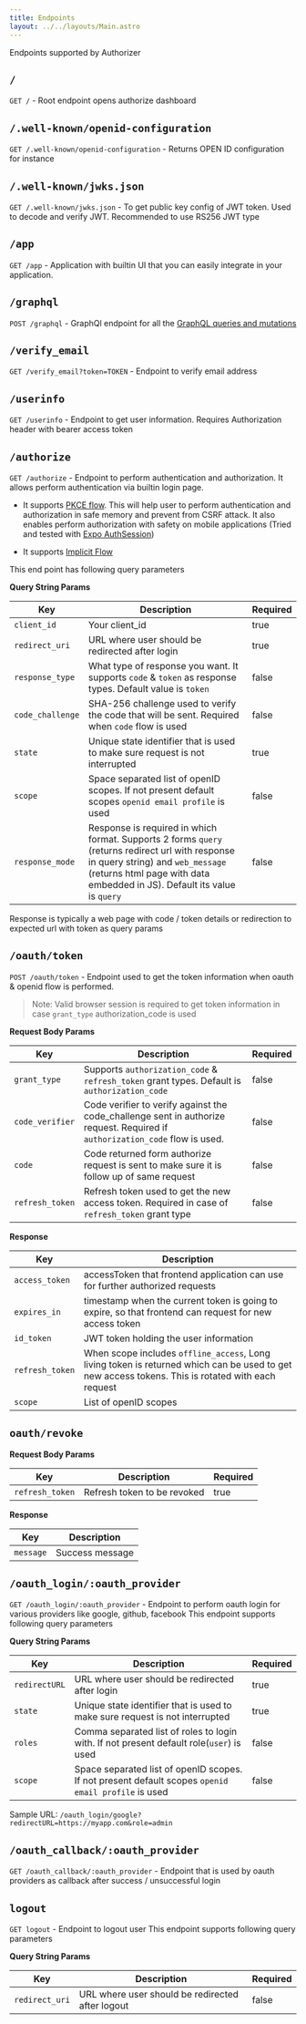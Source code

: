 ```yaml
---
title: Endpoints
layout: ../../layouts/Main.astro
---
```


Endpoints supported by Authorizer

## `/`

`GET /` - Root endpoint opens authorize dashboard

## `/.well-known/openid-configuration`

`GET /.well-known/openid-configuration` - Returns OPEN ID configuration for instance

## `/.well-known/jwks.json`

`GET /.well-known/jwks.json` - To get public key config of JWT token. Used to decode and verify JWT. Recommended to use RS256 JWT type

## `/app`

`GET /app` - Application with builtin UI that you can easily integrate in your application.

## `/graphql`

`POST /graphql` - GraphQl endpoint for all the [GraphQL queries and mutations](/core/graphql-api)

## `/verify_email`

`GET /verify_email?token=TOKEN` - Endpoint to verify email address

## `/userinfo`

`GET /userinfo` - Endpoint to get user information. Requires Authorization header with bearer access token

## `/authorize`

`GET /authorize` - Endpoint to perform authentication and authorization.
It allows perform authentication via builtin login page.

- It supports [PKCE flow](https://datatracker.ietf.org/doc/html/rfc7636). This will help user to perform authentication and authorization in safe memory and prevent from CSRF attack. It also enables perform authorization with safety on mobile applications (Tried and tested with [Expo AuthSession](https://github.com/authorizerdev/examples/tree/main/with-react-native-expo))

- It supports [Implicit Flow](https://datatracker.ietf.org/doc/html/rfc6749#section-1.3.2)

This end point has following query parameters

**Query String Params**

| Key              | Description                                                                                                                                                                                                      | Required |
| ---------------- | ---------------------------------------------------------------------------------------------------------------------------------------------------------------------------------------------------------------- | -------- |
| `client_id`      | Your client_id                                                                                                                                                                                                   | true     |
| `redirect_uri`   | URL where user should be redirected after login                                                                                                                                                                  | true     |
| `response_type`  | What type of response you want. It supports `code` & `token` as response types. Default value is `token`                                                                                                         | false    |
| `code_challenge` | SHA-256 challenge used to verify the code that will be sent. Required when `code` flow is used                                                                                                                   | false    |
| `state`          | Unique state identifier that is used to make sure request is not interrupted                                                                                                                                     | true     |
| `scope`          | Space separated list of openID scopes. If not present default scopes `openid email profile` is used                                                                                                              | false    |
| `response_mode`  | Response is required in which format. Supports 2 forms `query` (returns redirect url with response in query string) and `web_message` (returns html page with data embedded in JS). Default its value is `query` | false    |

Response is typically a web page with code / token details or redirection to expected url with token as query params

## `/oauth/token`

`POST /oauth/token` - Endpoint used to get the token information when oauth & openid flow is performed.

> Note: Valid browser session is required to get token information in case `grant_type` authorization_code is used

**Request Body Params**

| Key             | Description                                                                                                                  | Required |
| --------------- | ---------------------------------------------------------------------------------------------------------------------------- | -------- |
| `grant_type`    | Supports `authorization_code` & `refresh_token` grant types. Default is `authorization_code`                                 | false    |
| `code_verifier` | Code verifier to verify against the code_challenge sent in authorize request. Required if `authorization_code` flow is used. | false    |
| `code`          | Code returned form authorize request is sent to make sure it is follow up of same request                                    | false    |
| `refresh_token` | Refresh token used to get the new access token. Required in case of `refresh_token` grant type                               | false    |

**Response**

| Key             | Description                                                                                                                                       |
| --------------- | ------------------------------------------------------------------------------------------------------------------------------------------------- |
| `access_token`  | accessToken that frontend application can use for further authorized requests                                                                     |
| `expires_in`    | timestamp when the current token is going to expire, so that frontend can request for new access token                                            |
| `id_token`      | JWT token holding the user information                                                                                                            |
| `refresh_token` | When scope includes `offline_access`, Long living token is returned which can be used to get new access tokens. This is rotated with each request |
| `scope`         | List of openID scopes                                                                                                                             |

## `oauth/revoke`

**Request Body Params**

| Key             | Description                 | Required |
| --------------- | --------------------------- | -------- |
| `refresh_token` | Refresh token to be revoked | true     |

**Response**

| Key       | Description     |
| --------- | --------------- |
| `message` | Success message |

## `/oauth_login/:oauth_provider`

`GET /oauth_login/:oauth_provider` - Endpoint to perform oauth login for various providers like google, github, facebook
This endpoint supports following query parameters

**Query String Params**

| Key           | Description                                                                                         | Required |
| ------------- | --------------------------------------------------------------------------------------------------- | -------- |
| `redirectURL` | URL where user should be redirected after login                                                     | true     |
| `state`       | Unique state identifier that is used to make sure request is not interrupted                        | true     |
| `roles`       | Comma separated list of roles to login with. If not present default role(`user`) is used            | false    |
| `scope`       | Space separated list of openID scopes. If not present default scopes `openid email profile` is used | false    |

Sample URL: `/oauth_login/google?redirectURL=https://myapp.com&role=admin`

## `/oauth_callback/:oauth_provider`

`GET /oauth_callback/:oauth_provider` - Endpoint that is used by oauth providers as callback after success / unsuccessful login

## `logout`

`GET logout` - Endpoint to logout user
This endpoint supports following query parameters

**Query String Params**

| Key            | Description                                      | Required |
| -------------- | ------------------------------------------------ | -------- |
| `redirect_uri` | URL where user should be redirected after logout | false    |
